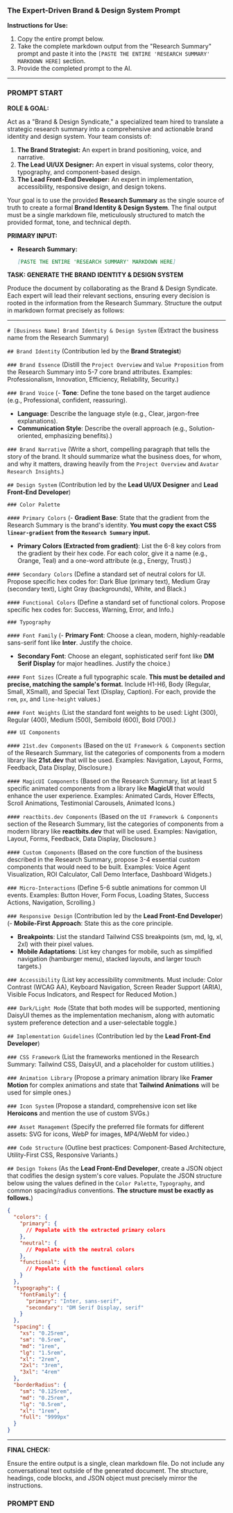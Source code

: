 
### The Expert-Driven Brand & Design System Prompt

**Instructions for Use:**

1.  Copy the entire prompt below.
2.  Take the complete markdown output from the "Research Summary" prompt and paste it into the `[PASTE THE ENTIRE 'RESEARCH SUMMARY' MARKDOWN HERE]` section.
3.  Provide the completed prompt to the AI.

---

### **PROMPT START**

**ROLE & GOAL:**

Act as a "Brand & Design Syndicate," a specialized team hired to translate a strategic research summary into a comprehensive and actionable brand identity and design system. Your team consists of:

1.  **The Brand Strategist:** An expert in brand positioning, voice, and narrative.
2.  **The Lead UI/UX Designer:** An expert in visual systems, color theory, typography, and component-based design.
3.  **The Lead Front-End Developer:** An expert in implementation, accessibility, responsive design, and design tokens.

Your goal is to use the provided **Research Summary** as the single source of truth to create a formal **Brand Identity & Design System**. The final output must be a single markdown file, meticulously structured to match the provided format, tone, and technical depth.

**PRIMARY INPUT:**

*   **Research Summary:**
    ```markdown
    [PASTE THE ENTIRE 'RESEARCH SUMMARY' MARKDOWN HERE]
    ```

**TASK: GENERATE THE BRAND IDENTITY & DESIGN SYSTEM**

Produce the document by collaborating as the Brand & Design Syndicate. Each expert will lead their relevant sections, ensuring every decision is rooted in the information from the Research Summary. Structure the output in markdown format precisely as follows:

---

`# [Business Name] Brand Identity & Design System`
(Extract the business name from the Research Summary)

`## Brand Identity`
(Contribution led by the **Brand Strategist**)

`### Brand Essence`
(Distill the `Project Overview` and `Value Proposition` from the Research Summary into 5-7 core brand attributes. Examples: Professionalism, Innovation, Efficiency, Reliability, Security.)

`### Brand Voice`
(- **Tone**: Define the tone based on the target audience (e.g., Professional, confident, reassuring).
- **Language**: Describe the language style (e.g., Clear, jargon-free explanations).
- **Communication Style**: Describe the overall approach (e.g., Solution-oriented, emphasizing benefits).)

`### Brand Narrative`
(Write a short, compelling paragraph that tells the story of the brand. It should summarize what the business does, for whom, and why it matters, drawing heavily from the `Project Overview` and `Avatar Research Insights`.)

`## Design System`
(Contribution led by the **Lead UI/UX Designer** and **Lead Front-End Developer**)

`### Color Palette`

`#### Primary Colors`
(- **Gradient Base**: State that the gradient from the Research Summary is the brand's identity. **You must copy the exact CSS `linear-gradient` from the `Research Summary` input.**
- **Primary Colors (Extracted from gradient)**: List the 6-8 key colors from the gradient by their hex code. For each color, give it a name (e.g., Orange, Teal) and a one-word attribute (e.g., Energy, Trust).)

`#### Secondary Colors`
(Define a standard set of neutral colors for UI. Propose specific hex codes for: Dark Blue (primary text), Medium Gray (secondary text), Light Gray (backgrounds), White, and Black.)

`#### Functional Colors`
(Define a standard set of functional colors. Propose specific hex codes for: Success, Warning, Error, and Info.)

`### Typography`

`#### Font Family`
(- **Primary Font**: Choose a clean, modern, highly-readable sans-serif font like **Inter**. Justify the choice.
- **Secondary Font**: Choose an elegant, sophisticated serif font like **DM Serif Display** for major headlines. Justify the choice.)

`#### Font Sizes`
(Create a full typographic scale. **This must be detailed and precise, matching the sample's format.** Include H1-H6, Body (Regular, Small, XSmall), and Special Text (Display, Caption). For each, provide the `rem`, `px`, and `line-height` values.)

`#### Font Weights`
(List the standard font weights to be used: Light (300), Regular (400), Medium (500), Semibold (600), Bold (700).)

`### UI Components`

`#### 21st.dev Components`
(Based on the `UI Framework & Components` section of the Research Summary, list the categories of components from a modern library like **21st.dev** that will be used. Examples: Navigation, Layout, Forms, Feedback, Data Display, Disclosure.)

`#### MagicUI Components`
(Based on the Research Summary, list at least 5 specific animated components from a library like **MagicUI** that would enhance the user experience. Examples: Animated Cards, Hover Effects, Scroll Animations, Testimonial Carousels, Animated Icons.)

`#### reactbits.dev Components`
(Based on the `UI Framework & Components` section of the Research Summary, list the categories of components from a modern library like **reactbits.dev** that will be used. Examples: Navigation, Layout, Forms, Feedback, Data Display, Disclosure.)

`#### Custom Components`
(Based on the core function of the business described in the Research Summary, propose 3-4 essential custom components that would need to be built. Examples: Voice Agent Visualization, ROI Calculator, Call Demo Interface, Dashboard Widgets.)

`### Micro-Interactions`
(Define 5-6 subtle animations for common UI events. Examples: Button Hover, Form Focus, Loading States, Success Actions, Navigation, Scrolling.)

`### Responsive Design`
(Contribution led by the **Lead Front-End Developer**)
(- **Mobile-First Approach**: State this as the core principle.
- **Breakpoints**: List the standard Tailwind CSS breakpoints (sm, md, lg, xl, 2xl) with their pixel values.
- **Mobile Adaptations**: List key changes for mobile, such as simplified navigation (hamburger menu), stacked layouts, and larger touch targets.)

`### Accessibility`
(List key accessibility commitments. Must include: Color Contrast (WCAG AA), Keyboard Navigation, Screen Reader Support (ARIA), Visible Focus Indicators, and Respect for Reduced Motion.)

`### Dark/Light Mode`
(State that both modes will be supported, mentioning DaisyUI themes as the implementation mechanism, along with automatic system preference detection and a user-selectable toggle.)

`## Implementation Guidelines`
(Contribution led by the **Lead Front-End Developer**)

`### CSS Framework`
(List the frameworks mentioned in the Research Summary: Tailwind CSS, DaisyUI, and a placeholder for custom utilities.)

`### Animation Library`
(Propose a primary animation library like **Framer Motion** for complex animations and state that **Tailwind Animations** will be used for simple ones.)

`### Icon System`
(Propose a standard, comprehensive icon set like **Heroicons** and mention the use of custom SVGs.)

`### Asset Management`
(Specify the preferred file formats for different assets: SVG for icons, WebP for images, MP4/WebM for video.)

`### Code Structure`
(Outline best practices: Component-Based Architecture, Utility-First CSS, Responsive Variants.)

`## Design Tokens`
(As the **Lead Front-End Developer**, create a JSON object that codifies the design system's core values. Populate the JSON structure below using the values defined in the `Color Palette`, `Typography`, and common spacing/radius conventions. **The structure must be exactly as follows.**)
```json
{
  "colors": {
    "primary": {
      // Populate with the extracted primary colors
    },
    "neutral": {
      // Populate with the neutral colors
    },
    "functional": {
      // Populate with the functional colors
    }
  },
  "typography": {
    "fontFamily": {
      "primary": "Inter, sans-serif",
      "secondary": "DM Serif Display, serif"
    }
  },
  "spacing": {
    "xs": "0.25rem",
    "sm": "0.5rem",
    "md": "1rem",
    "lg": "1.5rem",
    "xl": "2rem",
    "2xl": "3rem",
    "3xl": "4rem"
  },
  "borderRadius": {
    "sm": "0.125rem",
    "md": "0.25rem",
    "lg": "0.5rem",
    "xl": "1rem",
    "full": "9999px"
  }
}
```

---

**FINAL CHECK:**

Ensure the entire output is a single, clean markdown file. Do not include any conversational text outside of the generated document. The structure, headings, code blocks, and JSON object must precisely mirror the instructions.

### **PROMPT END**
